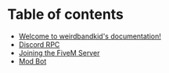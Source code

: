 # Table of contents

* [Welcome to weirdbandkid's documentation!](README.md)
* [Discord RPC](discord-rpc.md)
* [Joining the FiveM Server](joining-the-fivem-server.md)
* [Mod Bot](mod-bot.md)

